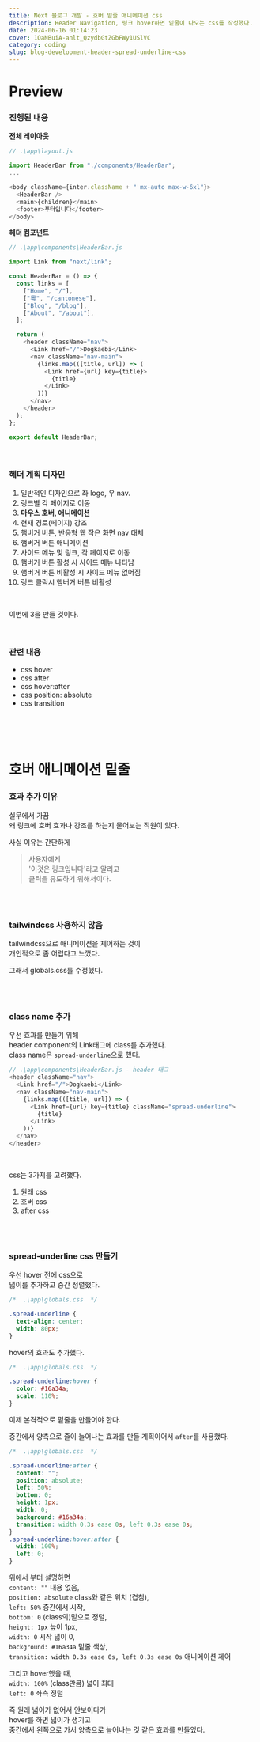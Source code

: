 ```yaml
---
title: Next 블로그 개발 - 호버 밑줄 애니메이션 css
description: Header Navigation, 링크 hover하면 밑줄이 나오는 css를 작성했다.
date: 2024-06-16 01:14:23
cover: 1QaNBuiA-anlt_QzydbGtZGbFWy1USlVC
category: coding
slug: blog-development-header-spread-underline-css
---
```


# Preview

### 진행된 내용

**전체 레이아웃**

```js
// .\app\layout.js

import HeaderBar from "./components/HeaderBar";
...

<body className={inter.className + " mx-auto max-w-6xl"}>
  <HeaderBar />
  <main>{children}</main>
  <footer>푸터입니다</footer>
</body>
```

**헤더 컴포넌트**

```js
// .\app\components\HeaderBar.js

import Link from "next/link";

const HeaderBar = () => {
  const links = [
    ["Home", "/"],
    ["粵", "/cantonese"],
    ["Blog", "/blog"],
    ["About", "/about"],
  ];

  return (
    <header className="nav">
      <Link href="/">Dogkaebi</Link>
      <nav className="nav-main">
        {links.map(([title, url]) => (
          <Link href={url} key={title}>
            {title}
          </Link>
        ))}
      </nav>
    </header>
  );
};

export default HeaderBar;
```

<br>

### 헤더 계획 디자인

1. 일반적인 디자인으로 좌 logo, 우 nav.
2. 링크별 각 페이지로 이동
3. **마우스 호버, 애니메이션**
4. 현재 경로(페이지) 강조
5. 햄버거 버튼, 반응형 웹 작은 화면 nav 대체
6. 햄버거 버튼 애니메이션
7. 사이드 메뉴 및 링크, 각 페이지로 이동
8. 햄버거 버튼 활성 시 사이드 메뉴 나타남
9. 햄버거 버튼 비활성 시 사이드 메뉴 없어짐
10. 링크 클릭시 햄버거 버튼 비활성

<br>

이번에 3을 만들 것이다.

<br>

### 관련 내용

- css hover
- css after
- css hover:after
- css position: absolute
- css transition

<br><br><br>

# 호버 애니메이션 밑줄

### 효과 추가 이유

실무에서 가끔  
왜 링크에 호버 효과나 강조를 하는지 물어보는 직원이 있다.

사실 이유는 간단하게

> 사용자에게  
> '이것은 링크입니다'라고 알리고  
> 클릭을 유도하기 위해서이다.

<br><br>

### tailwindcss 사용하지 않음

tailwindcss으로 애니메이션을 제어하는 것이  
개인적으로 좀 어렵다고 느꼈다.

그래서 globals.css를 수정했다.

<br><br>

### class name 추가

우선 효과를 만들기 위해  
header component의 Link태그에 class를 추가했다.  
class name은 `spread-underline`으로 했다.

```js
// .\app\components\HeaderBar.js - header 태그
<header className="nav">
  <Link href="/">Dogkaebi</Link>
  <nav className="nav-main">
    {links.map(([title, url]) => (
      <Link href={url} key={title} className="spread-underline">
        {title}
      </Link>
    ))}
  </nav>
</header>
```

<br>

css는 3가지를 고려했다.

1. 원래 css
2. 호버 css
3. after css

<br><br>

### spread-underline css 만들기

우선 hover 전에 css으로  
넓이를 추가하고 중간 정렬했다.

```css
/*  .\app\globals.css  */

.spread-underline {
  text-align: center;
  width: 80px;
}
```

hover의 효과도 추가했다.

```css
/*  .\app\globals.css  */

.spread-underline:hover {
  color: #16a34a;
  scale: 110%;
}
```

이제 본격적으로 밑줄을 만들어야 한다.

중간에서 양측으로 줄이 늘어나는 효과를 만들 계획이어서 `after`를 사용했다.

```css
/*  .\app\globals.css  */

.spread-underline:after {
  content: "";
  position: absolute;
  left: 50%;
  bottom: 0;
  height: 1px;
  width: 0;
  background: #16a34a;
  transition: width 0.3s ease 0s, left 0.3s ease 0s;
}
.spread-underline:hover:after {
  width: 100%;
  left: 0;
}
```

위에서 부터 설명하면  
`content: ""` 내용 없음,  
`position: absolute` class와 같은 위치 (겹침),  
`left: 50%` 중간에서 시작,  
`bottom: 0` (class의)밑으로 정렬,  
`height: 1px` 높이 1px,  
`width: 0` 시작 넓이 0,  
`background: #16a34a` 밑줄 색상,  
`transition: width 0.3s ease 0s, left 0.3s ease 0s` 애니메이션 제어

그리고 hover했을 때,  
`width: 100%` (class만큼) 넓이 최대  
`left: 0` 좌측 정렬

즉 원래 넓이가 없어서 안보이다가  
hover를 하면 넓이가 생기고  
중간에서 왼쪽으로 가서 양측으로 늘어나는 것 같은 효과를 만들었다.
